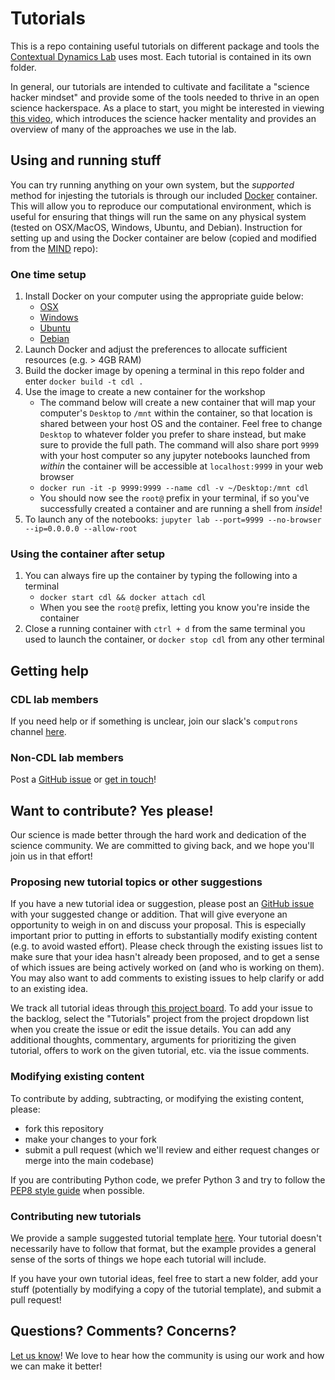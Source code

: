# Tutorials

This is a repo containing useful tutorials on different package and tools the [Contextual Dynamics Lab](http://www.context-lab.com) uses most.  Each tutorial is contained in its own folder.

In general, our tutorials are intended to cultivate and facilitate a "science hacker mindset" and provide some of the tools needed to thrive in an open science hackerspace.  As a place to start, you might be interested in viewing [this video](https://www.youtube.com/watch?v=Gin8_AITmS0), which introduces the science hacker mentality and provides an overview of many of the approaches we use in the lab.

## Using and running stuff
You can try running anything on your own system, but the *supported* method for injesting the tutorials is through our included [Docker](https://www.docker.com/) container. This will allow you to reproduce our computational environment, which is useful for ensuring that things will run the same on any physical system (tested on OSX/MacOS, Windows, Ubuntu, and Debian).  Instruction for setting up and using the Docker container are below (copied and modified from the [MIND](https://github.com/Summer-MIND/mind-tools) repo):

### One time setup
1. Install Docker on your computer using the appropriate guide below:
    - [OSX](https://docs.docker.com/docker-for-mac/install/#download-docker-for-mac)
    - [Windows](https://docs.docker.com/docker-for-windows/install/)
    - [Ubuntu](https://docs.docker.com/engine/installation/linux/docker-ce/ubuntu/)
    - [Debian](https://docs.docker.com/engine/installation/linux/docker-ce/debian/)
2. Launch Docker and adjust the preferences to allocate sufficient resources (e.g. > 4GB RAM)
3. Build the docker image by opening a terminal in this repo folder and enter `docker build -t cdl .`
4. Use the image to create a new container for the workshop
    - The command below will create a new container that will map your computer's `Desktop` to `/mnt` within the container, so that location is shared between your host OS and the container. Feel free to change `Desktop` to whatever folder you prefer to share instead, but make sure to provide the full path. The command will also share port `9999` with your host computer so any jupyter notebooks launched from *within* the container will be accessible at `localhost:9999` in your web browser
    - `docker run -it -p 9999:9999 --name cdl -v ~/Desktop:/mnt cdl `
    - You should now see the `root@` prefix in your terminal, if so you've successfully created a container and are running a shell from *inside*!
5. To launch any of the notebooks: `jupyter lab --port=9999 --no-browser --ip=0.0.0.0 --allow-root`

### Using the container after setup
1. You can always fire up the container by typing the following into a terminal
    - `docker start cdl && docker attach cdl`
    - When you see the `root@` prefix, letting you know you're inside the container
2. Close a running container with `ctrl + d` from the same terminal you used to launch the container, or `docker stop cdl` from any other terminal

## Getting help

### CDL lab members
If you need help or if something is unclear, join our slack's `computrons` channel [here](https://context-lab.slack.com/messages/C63L5EBKK/).

### Non-CDL lab members
Post a [GitHub issue](https://github.com/ContextLab/CDL-tutorials/issues) or [get in touch](http://www.context-lab.com/contact/)!

## Want to contribute?  Yes please!
Our science is made better through the hard work and dedication of the science community.  We are committed to giving back, and we hope you'll join us in that effort!

### Proposing new tutorial topics or other suggestions
If you have a new tutorial idea or suggestion, please post an [GitHub issue](https://github.com/ContextLab/CDL-tutorials/issues) with your suggested change or addition.  That will give everyone an opportunity to weigh in on and discuss your proposal.  This is especially important prior to putting in efforts to substantially modify existing content (e.g. to avoid wasted effort).  Please check through the existing issues list to make sure that your idea hasn't already been proposed, and to get a sense of which issues are being actively worked on (and who is working on them).  You may also want to add comments to existing issues to help clarify or add to an existing idea.

We track all tutorial ideas through [this project board](https://github.com/ContextLab/CDL-tutorials/projects/1).  To add your issue to the backlog, select the "Tutorials" project from the project dropdown list when you create the issue or edit the issue details.  You can add any additional thoughts, commentary, arguments for prioritizing the given tutorial, offers to work on the given tutorial, etc. via the issue comments.

### Modifying existing content
To contribute by adding, subtracting, or modifying the existing content, please:
- fork this repository
- make your changes to your fork
- submit a pull request (which we'll review and either request changes or merge into the main codebase)

If you are contributing Python code, we prefer Python 3 and try to follow the [PEP8 style guide](https://www.python.org/dev/peps/pep-0008/) when possible.

### Contributing new tutorials
We provide a sample suggested tutorial template [here](https://github.com/ContextLab/CDL-tutorials/tree/master/tutorial_template).  Your tutorial doesn't necessarily have to follow that format, but the example provides a general sense of the sorts of things we hope each tutorial will include.

If you have your own tutorial ideas, feel free to start a new folder, add your stuff (potentially by modifying a copy of the tutorial template), and submit a pull request!

## Questions? Comments? Concerns?
[Let us know](http://www.context-lab.com/contact/)! We love to hear how the community is using our work and how we can make it better! 
